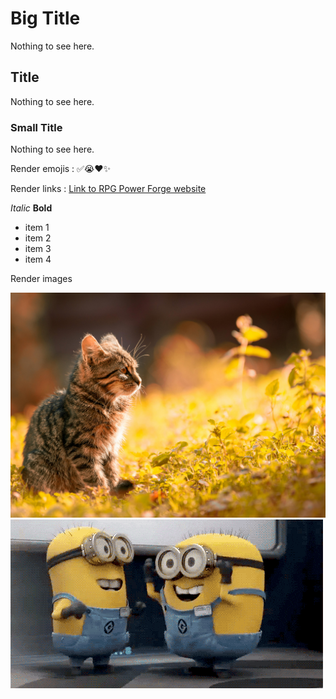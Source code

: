 # Big Title
Nothing to see here.

## Title
Nothing to see here.

### Small Title
Nothing to see here.

Render emojis : ✅😭❤️✨

Render links : [Link to RPG Power Forge website](https://rpgpowerforge.com/)

*Italic* **Bold**

- item 1
- item 2
- item 3
- item 4

Render images

![cat.jpg](./resources/cat.jpg)
![minion.gif](./resources/minion.gif)